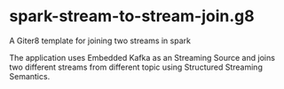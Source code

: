 # spark-stream-to-stream-join.g8
A Giter8 template for joining two streams in spark  

The application uses Embedded Kafka as an Streaming Source and joins two different streams from different topic using Structured Streaming Semantics. 
